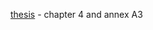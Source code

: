 

 [thesis](https://github.com/albud187/optimized_task_coord/blob/main/.thesis/Budiman_Alfa_2023_Thesis.pdf) - chapter 4 and annex A3
